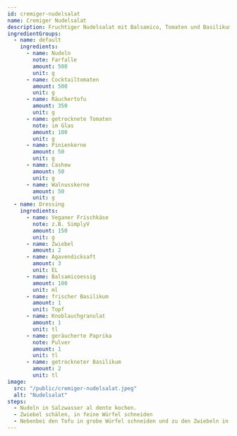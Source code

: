 ```yaml
---
id: cremiger-nudelsalat
name: Cremiger Nudelsalat
description: Fruchtiger Nudelsalat mit Balsamico, Tomaten und Basilikum
ingredientGroups:
  - name: default
    ingredients:
      - name: Nudeln
        note: Farfalle
        amount: 500
        unit: g
      - name: Cocktailtomaten
        amount: 500
        unit: g
      - name: Räuchertofu
        amount: 350
        unit: g
      - name: getrocknete Tomaten
        note: im Glas
        amount: 100
        unit: g
      - name: Pinienkerne
        amount: 50
        unit: g
      - name: Cashew
        amount: 50
        unit: g
      - name: Walnusskerne
        amount: 50
        unit: g
  - name: Dressing
    ingredients:
      - name: Veganer Frischkäse
        note: z.B. SimplyV
        amount: 150
        unit: g
      - name: Zwiebel
        amount: 2
      - name: Agavendicksaft
        amount: 3
        unit: EL
      - name: Balsamicoessig
        amount: 100
        unit: ml
      - name: frischer Basilikum
        amount: 1
        unit: Topf
      - name: Knoblauchgranulat
        amount: 1
        unit: tl
      - name: geräucherte Paprika
        note: Pulver
        amount: 1
        unit: tl
      - name: getrockneter Basilikum
        amount: 2
        unit: tl
image:
  src: "/public/cremiger-nudelsalat.jpeg"
  alt: "Nudelsalat"
steps:
  - Nudeln in Salzwasser al dente kochen.
  - Zwiebel schälen, in feine Würfel schneiden
  - Nebenbei den Tofu in grobe Würfel schneiden und zu den Zwiebeln in den Topf geben.
---
```

